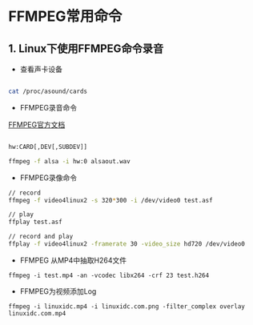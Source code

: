 # FFMPEG常用命令

## 1. Linux下使用FFMPEG命令录音

* 查看声卡设备
```bash

cat /proc/asound/cards

```

* FFMPEG录音命令

[FFMPEG官方文档](http://ffmpeg.org/ffmpeg-devices.html#alsa)

```bash

hw:CARD[,DEV[,SUBDEV]]

ffmpeg -f alsa -i hw:0 alsaout.wav

```

* FFMPEG录像命令
```bash
// record
ffmpeg -f video4linux2 -s 320*300 -i /dev/video0 test.asf

// play
ffplay test.asf

// record and play
ffplay -f video4linux2 -framerate 30 -video_size hd720 /dev/video0


```

* FFMPEG 从MP4中抽取H264文件
```
ffmpeg -i test.mp4 -an -vcodec libx264 -crf 23 test.h264

```

* FFMPEG为视频添加Log

```
ffmpeg -i linuxidc.mp4 -i linuxidc.com.png -filter_complex overlay linuxidc.com.mp4

```



